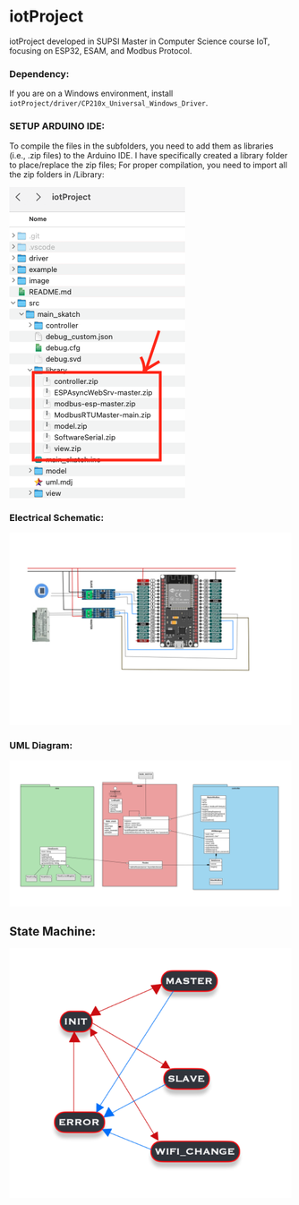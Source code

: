 # iotProject
iotProject developed in SUPSI Master in Computer Science course IoT, focusing on ESP32, ESAM, and Modbus Protocol.

### Dependency:
If you are on a Windows environment, install `iotProject/driver/CP210x_Universal_Windows_Driver`.

### SETUP ARDUINO IDE:

To compile the files in the subfolders, you need to add them as libraries (i.e., .zip files) to the Arduino IDE.
I have specifically created a library folder to place/replace the zip files;
For proper compilation, you need to import all the zip folders in /Library:

![alt text](image/Library.png)

### Electrical Schematic:

![alt text](image/schema_elettrico.jpeg)

### UML Diagram:

![alt text](image/uml.png)

## State Machine: 

![alt text](image/state_machine.png)
